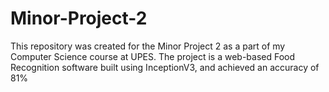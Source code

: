 # Minor-Project-2

This repository was created for the Minor Project 2 as a part of my Computer Science course at UPES. The project is a web-based Food Recognition software built using InceptionV3, and achieved an accuracy of 81%
